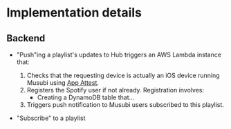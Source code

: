 # Implementation details

## Backend

- "Push"ing a playlist's updates to Hub triggers an AWS Lambda instance that:
	1. Checks that the requesting device is actually an iOS device running Musubi using [App Attest](https://developer.apple.com/documentation/devicecheck/validating_apps_that_connect_to_your_server).
	2. Registers the Spotify user if not already. Registration involves:
		- Creating a DynamoDB table that...
	3. Triggers push notification to Musubi users subscribed to this playlist.

- "Subscribe" to a playlist

